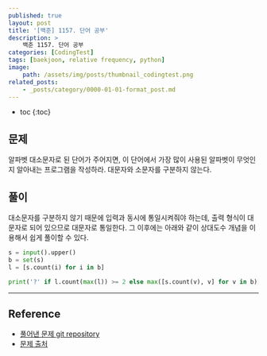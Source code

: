 ```yaml
---
published: true
layout: post
title: '[백준] 1157. 단어 공부'
description: >
    백준 1157. 단어 공부
categories: [CodingTest]
tags: [baekjoon, relative frequency, python]
image:
    path: /assets/img/posts/thumbnail_codingtest.png
related_posts:
    - _posts/category/0000-01-01-format_post.md
---
```

* toc
{:toc}

## 문제

알파벳 대소문자로 된 단어가 주어지면, 이 단어에서 가장 많이 사용된 알파벳이 무엇인지 알아내는 프로그램을 작성하라. 대문자와 소문자를 구분하지 않는다.  

## 풀이

대소문자를 구분하지 않기 때문에 입력과 동시에 통일시켜줘야 하는데, 출력 형식이 대문자로 되어 있으므로 대문자로 통일한다. 그 이후에는 아래와 같이 상대도수 개념을 이용해서 쉽게 풀이할 수 있다.  

```python
s = input().upper()
b = set(s)
l = [s.count(i) for i in b]

print('?' if l.count(max(l)) >= 2 else max([s.count(v), v] for v in b)[1])
```

---
## Reference
- [풀어낸 문제 git repository](https://github.com/djccnt15/coding_test)
- [문제 출처](https://www.acmicpc.net/problem/1157)